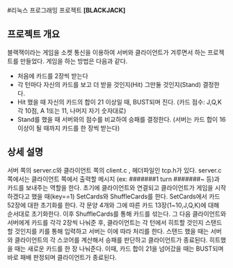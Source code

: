 #리눅스 프로그래밍 프로젝트
<strong>[BLACKJACK]</strong>

##	프로젝트 개요 
블랙잭이라는 게임을 소켓 통신을 이용하여 서버와 클라이언트가 겨루면서 하는 프로젝트를 만들었다. 게임을 하는 방법은 다음과 같다.
-	처음에 카드를 2장씩 받는다
-	각 턴마다 자신의 카드를 보고 더 받을 것인지(Hit) 그만둘 것인지(Stand) 결정한다.
-	Hit 했을 때 자신의 카드의 합이 21 이상일 때, BUST되며 진다.
(카드 점수: J,Q,K 각 10점, A 1또는 11, 나머지 자기 숫자대로)
-	Stand를 했을 때 서버와의 점수를 비교하여 승패를 결정한다.
(서버는 카드 합이 16이상이 될 때까지 카드를 한 장씩 받는다)
 
##	상세 설명  
서버 쪽의 server.c와 클라이언트 쪽의 client.c , 헤더파일인 tcp.h가 있다. 
server.c 쪽에서는 클라이언트 쪽에서 출력할 메시지 (ex: #######1 turn #######~ 등)과 카드를 보내주는 역할을 한다. 초기에 클라이언트와 연결되고 클라이언트가 게임을 시작하겠다고 했을 때(key==1)  SetCards와 ShuffleCards를 한다. SetCards에서 카드 52장에 대한 초기화를 한다. 각 문양 4개와 그에 따른 카드 13장(1~10,J,Q,K)에 대해 순서대로 초기화한다. 이후 ShuffleCards를 통해 카드를 섞는다. 그 다음 클라이언트와 서버에게 카드를 각각 2장씩 나눠준 후, 클라이언트는 각 턴에서 히트할 것인지 스탠드할 것인지를 키를 통해 입력하고 서버는 이에 따라 처리를 한다. 스탠드 했을 때는 서버와 클라이언트의 각 스코어를 계산해서 승패를 판단하고 클라이언트가 종료된다. 히트했을 때는 새로운 카드를 한 장 나눠준다. 이때, 카드 합이 21을 넘어갔을 때는 BUST되며 바로 패배 판정되며 클라이언트가 종료된다.

